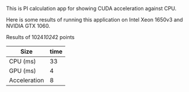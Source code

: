 This is PI calculation app for showing CUDA acceleration against CPU.

Here is some results of running this application on Intel Xeon 1650v3 and NVIDIA GTX 1060.

Results of 1024*1024*2 points

| Size | time |
| --- | --- |
| CPU (ms) | 33 |
| GPU (ms) | 4 |
| Acceleration | 8 |

